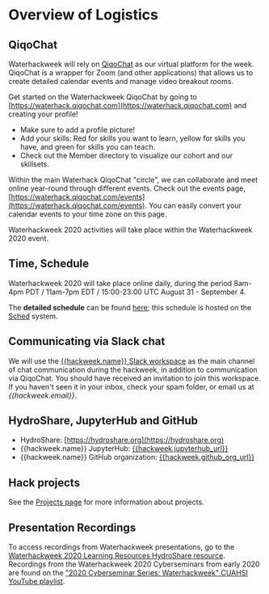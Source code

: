 # Overview of Logistics

## QiqoChat

Waterhackweek will rely on [QiqoChat](https://qiqochat.com) as our virtual platform for the week. QiqoChat is a wrapper for Zoom (and other applications) that allows us to create detailed calendar events and manage video breakout rooms.

Get started on the Waterhackweek QiqoChat by going to [https://waterhack.qiqochat.com](https://waterhack.qiqochat.com) and creating your profile!

- Make sure to add a profile picture!
- Add your skills: Red for skills you want to learn, yellow for skills you have, and green for skills you can teach.
- Check out the Member directory to visualize our cohort and our skillsets.

Within the main Waterhack QiqoChat "circle", we can collaborate and meet online year-round through different events. Check out the events page, [https://waterhack.qiqochat.com/events](https://waterhack.qiqochat.com/events). You can easily convert your calendar events to your time zone on this page.

Waterhackweek 2020 activities will take place within the Waterhackweek 2020 event.

## Time, Schedule

Waterhackweek 2020 will take place online daily, during the period 8am-4pm PDT / 11am-7pm EDT / 15:00-23:00 UTC August 31 - September 4.

The **detailed schedule** can be found [here](https://waterhack.sched.com); this schedule is hosted on the [Sched](https://sched.com) system.

## Communicating via Slack chat

We will use the [{{hackweek.name}} Slack workspace]({{hackweek.slack_url}}) as the main channel of chat communication during the hackweek, in addition to communication via QiqoChat. You should have received an invitation to join this workspace. If you haven't seen it in your inbox, check your spam folder, or email us at *{{hackweek.email}}*.

## HydroShare, JupyterHub and GitHub

- HydroShare: [https://hydroshare.org](https://hydroshare.org)
- {{hackweek.name}} JupyterHub: [{{hackweek.jupyterhub_url}}]({{hackweek.jupyterhub_url}})
- {{hackweek.name}} GitHub organization: [{{hackweek.github_org_url}}]({{hackweek.github_org_url}})

## Hack projects

See the [Projects page](../project.md) for more information about projects.

## Presentation Recordings

To access recordings from Waterhackweek presentations, go to the [Waterhackweek 2020 Learning Resources HydroShare resource](https://www.hydroshare.org/resource/c59689b403b3484182b016fbcd0267ac/). Recordings from the Waterhackweek 2020 Cyberseminars from early 2020 are found on the ["2020 Cyberseminar Series: Waterhackweek" CUAHSI YouTube playlist](https://www.youtube.com/playlist?list=PLPG5Ed5L1SY4WilQpJF072zd4jGfCmnDv).


<!-- ## Getting Help

See the [Getting Help page](getting_help.md) for guidance and links to have your questions answered or connect with organizers with concerns. 
-->
